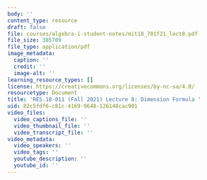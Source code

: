 ```yaml
---
body: ''
content_type: resource
draft: false
file: courses/algebra-i-student-notes/mit18_701f21_lect8.pdf
file_size: 385709
file_type: application/pdf
image_metadata:
  caption: ''
  credit: ''
  image-alt: ''
learning_resource_types: []
license: https://creativecommons.org/licenses/by-nc-sa/4.0/
resourcetype: Document
title: 'RES.18-011 (Fall 2021) Lecture 8: Dimension Formula '
uid: 82c5fdf6-c81c-4169-9648-126148cac901
video_files:
  video_captions_file: ''
  video_thumbnail_file: ''
  video_transcript_file: ''
video_metadata:
  video_speakers: ''
  video_tags: ''
  youtube_description: ''
  youtube_id: ''
---
```

